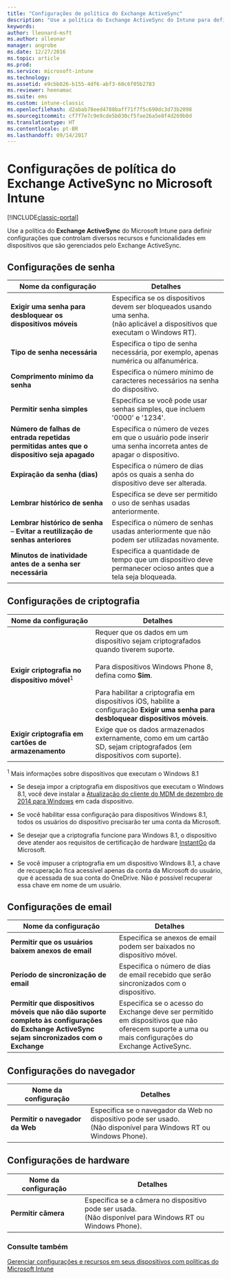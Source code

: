 ```yaml
---
title: "Configurações de política do Exchange ActiveSync"
description: "Use a política do Exchange ActiveSync do Intune para definir as configurações que permitem controlar recursos e funcionalidades em dispositivos gerenciados pelo Exchange ActiveSync."
keywords: 
author: lleonard-msft
ms.author: alleonar
manager: angrobe
ms.date: 12/27/2016
ms.topic: article
ms.prod: 
ms.service: microsoft-intune
ms.technology: 
ms.assetid: e9cbb826-b155-4df6-abf3-60c6f05b2783
ms.reviewer: heenamac
ms.suite: ems
ms.custom: intune-classic
ms.openlocfilehash: d2abab78eed4788baff71f7f5c690dc3d73b2098
ms.sourcegitcommit: cf7f7e7c9e9cde5b030cf5fae26a5e8f4d269b0d
ms.translationtype: HT
ms.contentlocale: pt-BR
ms.lasthandoff: 09/14/2017
---
```

# <a name="exchange-activesync-policy-settings-in-microsoft-intune"></a>Configurações de política do Exchange ActiveSync no Microsoft Intune

[!INCLUDE[classic-portal](../includes/classic-portal.md)]

Use a política do **Exchange ActiveSync** do Microsoft Intune para definir configurações que controlam diversos recursos e funcionalidades em dispositivos que são gerenciados pelo Exchange ActiveSync.


## <a name="password-settings"></a>Configurações de senha

|Nome da configuração|Detalhes
|----------------|---|
|**Exigir uma senha para desbloquear os dispositivos móveis**|Especifica se os dispositivos devem ser bloqueados usando uma senha.<br>(não aplicável a dispositivos que executam o Windows RT).|
|**Tipo de senha necessária**|Especifica o tipo de senha necessária, por exemplo, apenas numérica ou alfanumérica.|
|**Comprimento mínimo da senha**|Especifica o número mínimo de caracteres necessários na senha do dispositivo.|
|**Permitir senha simples**|Especifica se você pode usar senhas simples, que incluem '0000' e '1234'.|
|**Número de falhas de entrada repetidas permitidas antes que o dispositivo seja apagado**|Especifica o número de vezes em que o usuário pode inserir uma senha incorreta antes de apagar o dispositivo.|
|**Expiração da senha (dias)**|Especifica o número de dias após os quais a senha do dispositivo deve ser alterada.
|**Lembrar histórico de senha**|Especifica se deve ser permitido o uso de senhas usadas anteriormente.|
|**Lembrar histórico de senha** – **Evitar a reutilização de senhas anteriores**|Especifica o número de senhas usadas anteriormente que não podem ser utilizadas novamente.|
|**Minutos de inatividade antes de a senha ser necessária**|Especifica a quantidade de tempo que um dispositivo deve permanecer ocioso antes que a tela seja bloqueada.

## <a name="encryption-settings"></a>Configurações de criptografia

|Nome da configuração|Detalhes|
|----------------|---|
|**Exigir criptografia no dispositivo móvel**<sup>1</sup>|Requer que os dados em um dispositivo sejam criptografados quando tiverem suporte.<br><br>Para dispositivos Windows Phone 8, defina como **Sim**.<br /><br />Para habilitar a criptografia em dispositivos iOS, habilite a configuração **Exigir uma senha para desbloquear dispositivos móveis**.|
|**Exigir criptografia em cartões de armazenamento**|Exige que os dados armazenados externamente, como em um cartão SD, sejam criptografados (em dispositivos com suporte).
<sup>1</sup> Mais informações sobre dispositivos que executam o Windows 8.1

-   Se deseja impor a criptografia em dispositivos que executam o Windows 8.1, você deve instalar a [Atualização do cliente do MDM de dezembro de 2014 para Windows](https://support.microsoft.com/kb/3013816) em cada dispositivo.

-   Se você habilitar essa configuração para dispositivos Windows 8.1, todos os usuários do dispositivo precisarão ter uma conta da Microsoft.

-   Se desejar que a criptografia funcione para Windows 8.1, o dispositivo deve atender aos requisitos de certificação de hardware [InstantGo](http://blogs.windows.com/bloggingwindows/2014/06/19/instantgo-a-better-way-to-sleep/) da Microsoft.

-   Se você impuser a criptografia em um dispositivo Windows 8.1, a chave de recuperação fica acessível apenas da conta da Microsoft do usuário, que é acessada de sua conta do OneDrive. Não é possível recuperar essa chave em nome de um usuário.

## <a name="email-settings"></a>Configurações de email

|Nome da configuração|Detalhes
|----------------|---|
|**Permitir que os usuários baixem anexos de email**|Especifica se anexos de email podem ser baixados no dispositivo móvel.|
|**Período de sincronização de email**|Especifica o número de dias de email recebido que serão sincronizados com o dispositivo.
|**Permitir que dispositivos móveis que não dão suporte completo às configurações do Exchange ActiveSync sejam sincronizados com o Exchange**|Especifica se o acesso do Exchange deve ser permitido em dispositivos que não oferecem suporte a uma ou mais configurações do Exchange ActiveSync.

## <a name="browser-settings"></a>Configurações do navegador

|Nome da configuração|Detalhes
|----------------|---|
|**Permitir o navegador da Web**|Especifica se o navegador da Web no dispositivo pode ser usado.<br>(Não disponível para Windows RT ou Windows Phone).

## <a name="hardware-settings"></a>Configurações de hardware

|Nome da configuração|Detalhes
|----------------|---|
|**Permitir câmera**|Especifica se a câmera no dispositivo pode ser usada.<br>(Não disponível para Windows RT ou Windows Phone).



### <a name="see-also"></a>Consulte também
[Gerenciar configurações e recursos em seus dispositivos com políticas do Microsoft Intune](manage-settings-and-features-on-your-devices-with-microsoft-intune-policies.md)
